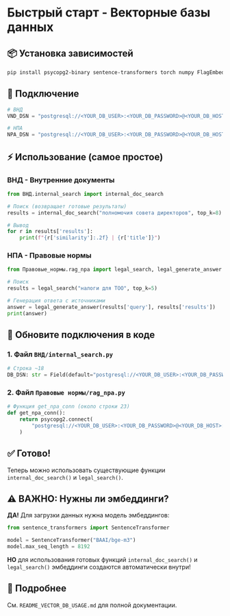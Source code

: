 # Быстрый старт - Векторные базы данных

## 📦 Установка зависимостей

```bash
pip install psycopg2-binary sentence-transformers torch numpy FlagEmbedding
```

## 🔑 Подключение

```python
# ВНД
VND_DSN = "postgresql://<YOUR_DB_USER>:<YOUR_DB_PASSWORD>@<YOUR_DB_HOST>:<YOUR_DB_PORT>/vnd"

# НПА
NPA_DSN = "postgresql://<YOUR_DB_USER>:<YOUR_DB_PASSWORD>@<YOUR_DB_HOST>:<YOUR_DB_PORT>/npa"
```

## ⚡ Использование (самое простое)

### ВНД - Внутренние документы

```python
from ВНД.internal_search import internal_doc_search

# Поиск (возвращает готовые результаты)
results = internal_doc_search("полномочия совета директоров", top_k=8)

# Вывод
for r in results['results']:
    print(f"{r['similarity']:.2f} | {r['title']}")
```

### НПА - Правовые нормы

```python
from Правовые_нормы.rag_npa import legal_search, legal_generate_answer

# Поиск
results = legal_search("налоги для ТОО", top_k=5)

# Генерация ответа с источниками
answer = legal_generate_answer(results['query'], results['results'])
print(answer)
```

## 🔧 Обновите подключения в коде

### 1. Файл `ВНД/internal_search.py`

```python
# Строка ~18
DB_DSN: str = Field(default="postgresql://<YOUR_DB_USER>:<YOUR_DB_PASSWORD>@<YOUR_DB_HOST>:<YOUR_DB_PORT>/vnd")
```

### 2. Файл `Правовые нормы/rag_npa.py`

```python
# Функция get_npa_conn (около строки 23)
def get_npa_conn():
    return psycopg2.connect(
        "postgresql://<YOUR_DB_USER>:<YOUR_DB_PASSWORD>@<YOUR_DB_HOST>:<YOUR_DB_PORT>/npa"
    )
```

## ✅ Готово!

Теперь можно использовать существующие функции `internal_doc_search()` и `legal_search()`.

## ⚠️ ВАЖНО: Нужны ли эмбеддинги?

**ДА!** Для загрузки данных нужна модель эмбеддингов:

```python
from sentence_transformers import SentenceTransformer

model = SentenceTransformer("BAAI/bge-m3")
model.max_seq_length = 8192
```

**НО** для использования готовых функций `internal_doc_search()` и `legal_search()` эмбеддинги создаются автоматически внутри!

## 📖 Подробнее

См. `README_VECTOR_DB_USAGE.md` для полной документации.
